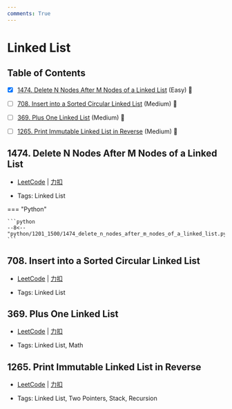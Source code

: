 ```yaml
---
comments: True
---
```


# Linked List

## Table of Contents

- [x] [1474. Delete N Nodes After M Nodes of a Linked List](#1474-delete-n-nodes-after-m-nodes-of-a-linked-list) (Easy) 👑
- [ ] [708. Insert into a Sorted Circular Linked List](#708-insert-into-a-sorted-circular-linked-list) (Medium) 👑
- [ ] [369. Plus One Linked List](#369-plus-one-linked-list) (Medium) 👑
- [ ] [1265. Print Immutable Linked List in Reverse](#1265-print-immutable-linked-list-in-reverse) (Medium) 👑


## 1474. Delete N Nodes After M Nodes of a Linked List

-    [LeetCode](https://leetcode.com/problems/delete-n-nodes-after-m-nodes-of-a-linked-list/) | [力扣](https://leetcode.cn/problems/delete-n-nodes-after-m-nodes-of-a-linked-list/)

-   Tags: Linked List

=== "Python"

    ```python
    --8<-- "python/1201_1500/1474_delete_n_nodes_after_m_nodes_of_a_linked_list.py"
    ```



## 708. Insert into a Sorted Circular Linked List

-    [LeetCode](https://leetcode.com/problems/insert-into-a-sorted-circular-linked-list/) | [力扣](https://leetcode.cn/problems/insert-into-a-sorted-circular-linked-list/)

-   Tags: Linked List



## 369. Plus One Linked List

-    [LeetCode](https://leetcode.com/problems/plus-one-linked-list/) | [力扣](https://leetcode.cn/problems/plus-one-linked-list/)

-   Tags: Linked List, Math



## 1265. Print Immutable Linked List in Reverse

-    [LeetCode](https://leetcode.com/problems/print-immutable-linked-list-in-reverse/) | [力扣](https://leetcode.cn/problems/print-immutable-linked-list-in-reverse/)

-   Tags: Linked List, Two Pointers, Stack, Recursion



